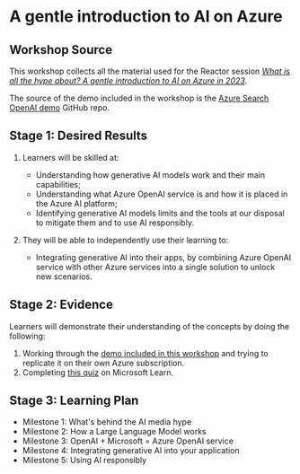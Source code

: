 # A gentle introduction to AI on Azure

## Workshop Source 

This workshop collects all the material used for the Reactor session [*What is all the hype about? A gentle introduction to AI on Azure in 2023*](https://developer.microsoft.com/en-us/reactor/events/19156/?WT.mc_id=academic-97358-cacaste).

The source of the demo included in the workshop is the [Azure Search OpenAI demo](https://github.com/Azure-Samples/azure-search-openai-demo) GitHub repo.

## Stage 1: Desired Results 

1. Learners will be skilled at:
    -  Understanding how generative AI models work and their main capabilities;
    -  Understanding what Azure OpenAI service is and how it is placed in the Azure AI platform;
    -  Identifying generative AI models limits and the tools at our disposal to mitigate them and to use AI responsibly.

2. They will be able to independently use their learning to:
    -  Integrating generative AI into their apps, by combining Azure OpenAI service with other Azure services into a single solution to unlock new scenarios.

## Stage 2: Evidence

Learners will demonstrate their understanding of the concepts by doing the following:
 
1. Working through the [demo included in this workshop](./solution/README.md) and trying to replicate it on their own Azure subscription.
2. Completing [this quiz](https://learn.microsoft.com/en-gb/training/modules/explore-azure-openai/9-knowledge-check/?WT.mc_id=academic-97358-cacaste) on Microsoft Learn.

## Stage 3: Learning Plan

* Milestone 1: What's behind the AI media hype
* Milestone 2: How a Large Language Model works
* Milestone 3: OpenAI + Microsoft = Azure OpenAI service
* Milestone 4: Integrating generative AI into your application
* Milestone 5: Using AI responsibly

